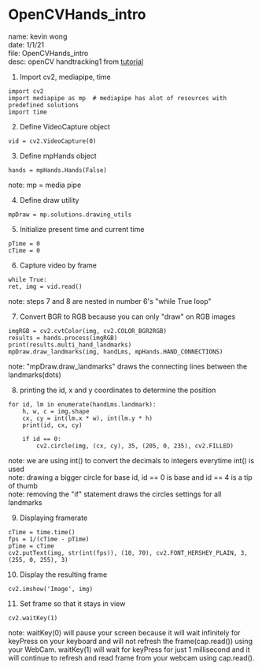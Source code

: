 # OpenCVHands_intro
name: kevin wong\
date: 1/1/21\
file: OpenCVHands_intro\
desc: openCV handtracking1 from [tutorial](https://www.youtube.com/watch?v=01sAkU_NvOY) 

1. Import cv2, mediapipe, time
```
import cv2
import mediapipe as mp  # mediapipe has alot of resources with predefined solutions
import time
```

2. Define VideoCapture object
```
vid = cv2.VideoCapture(0)
```

3. Define mpHands object 
```
hands = mpHands.Hands(False)
``` 
note: mp = media pipe

4. Define draw utility
```
mpDraw = mp.solutions.drawing_utils
```

5. Initialize present time and current time
```
pTime = 0
cTime = 0
```

6. Capture video by  frame
```
while True:
ret, img = vid.read()
```
note: steps 7 and 8 are nested in number 6's "while True loop"

7. Convert BGR to RGB because you can only "draw" on RGB images
```
imgRGB = cv2.cvtColor(img, cv2.COLOR_BGR2RGB)
results = hands.process(imgRGB)
print(results.multi_hand_landmarks)
mpDraw.draw_landmarks(img, handLms, mpHands.HAND_CONNECTIONS)
```
note: "mpDraw.draw_landmarks" draws the connecting lines between the landmarks(dots)

8. printing the id, x and y coordinates to determine the position
```
for id, lm in enumerate(handLms.landmark):
    h, w, c = img.shape
    cx, cy = int(lm.x * w), int(lm.y * h)
    print(id, cx, cy)

    if id == 0:
        cv2.circle(img, (cx, cy), 35, (205, 0, 235), cv2.FILLED)
```
note: we are using int() to convert the decimals to integers everytime int() is used\
note: drawing a bigger circle for base id, id == 0 is base and id == 4 is a tip of thumb\
note: removing the "if" statement draws the circles settings for all landmarks

9. Displaying framerate
```
cTime = time.time()
fps = 1/(cTime - pTime)
pTime = cTime
cv2.putText(img, str(int(fps)), (10, 70), cv2.FONT_HERSHEY_PLAIN, 3, (255, 0, 255), 3)
```

10. Display the resulting frame
```
cv2.imshow('Image', img)
```

11. Set frame so that it stays in view
```
cv2.waitKey(1)
```
note: waitKey(0) will pause your screen because it will wait infinitely for keyPress on your keyboard and will not refresh the frame(cap.read()) using your WebCam. waitKey(1) will wait for keyPress for just 1 millisecond and it will continue to refresh and read frame from your webcam using cap.read().
